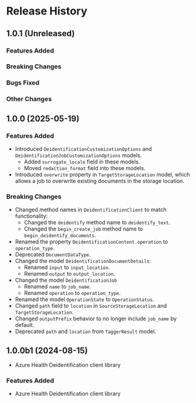 # Release History

## 1.0.1 (Unreleased)

### Features Added

### Breaking Changes

### Bugs Fixed

### Other Changes

## 1.0.0 (2025-05-19)

### Features Added

- Introduced `DeidentificationCustomizationOptions` and `DeidentificationJobCustomizationOptions` models.
    - Added `surrogate_locale` field in these models.
    - Moved `redaction_format` field into these models.
- Introduced `overwrite` property in `TargetStorageLocation` model, which allows a job to overwrite existing documents in the storage location. 

### Breaking Changes

- Changed method names in `DeidentificationClient` to match functionality:
    - Changed the `deidentify` method name to `deidentify_text`.
    - Changed the `begin_create_job` method name to `begin_deidentify_documents`.
- Renamed the property `DeidentificationContent.operation` to `operation_type`.
- Deprecated `DocumentDataType`.
- Changed the model `DeidentificationDocumentDetails`:
    - Renamed `input` to `input_location`.
    - Renamed `output` to `output_location`.
- Changed the model `DeidentificationJob`
    - Renamed `name` to `job_name`.
    - Renamed `operation` to `operation_type`.
- Renamed the model `OperationState` to `OperationStatus`.
- Changed `path` field to `location` in `SourceStorageLocation` and `TargetStorageLocation`.
- Changed `outputPrefix` behavior to no longer include `job_name` by default.
- Deprecated `path` and `location` from `TaggerResult` model.

## 1.0.0b1 (2024-08-15)

- Azure Health Deidentification client library

### Features Added

- Azure Health Deidentification client library

